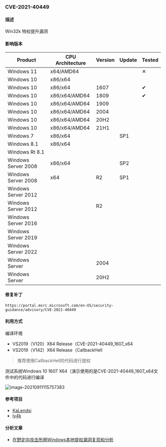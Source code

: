 ### CVE-2021-40449

#### 描述

Win32k 特权提升漏洞

#### 影响版本

| Product             | CPU Architecture | Version | Update | Tested   |
| ------------------- | ---------------- | ------- | ------ | -------- |
| Windows 11          | x64/AMD64        |         |        | &#10005; |
| Windows 10          | x86/x64          |         |        |          |
| Windows 10          | x86/x64          | 1607    |        | &#10004; |
| Windows 10          | x86/x64/AMD64    | 1809    |        | &#10004; |
| Windows 10          | x86/x64/AMD64    | 1909    |        |          |
| Windows 10          | x86/x64/AMD64    | 2004    |        |          |
| Windows 10          | x86/x64/AMD64    | 20H2    |        |          |
| Windows 10          | x86/x64/AMD64    | 21H1    |        |          |
| Windows 7           | x86/x64          |         | SP1    |          |
| Windows 8.1         | x86/x64          |         |        |          |
| Windows Rt 8.1      |                  |         |        |          |
| Windows Server 2008 | x86/x64          |         | SP2    |          |
| Windows Server 2008 | x64              | R2      | SP1    |          |
| Windows Server 2012 |                  |         |        |          |
| Windows Server 2012 |                  | R2      |        |          |
| Windows Server 2016 |                  |         |        |          |
| Windows Server 2019 |                  |         |        |          |
| Windows Server 2022 |                  |         |        |          |
| Windows Server      |                  | 2004    |        |          |
| Windows Server      |                  | 20H2    |        |          |



#### 修复补丁

```
https://portal.msrc.microsoft.com/en-US/security-guidance/advisory/CVE-2021-40449
```

#### 利用方式

编译环境

- VS2019（V120）X64 Release（CVE-2021-40449_1607_x64
- VS2019（V142）X64 Release（CallbackHell

> 推荐使用CallbackHell的代码进行提权

测试系统Windows 10 1607 X64（演示使用的是CVE-2021-40449_1607_x64文件中的代码进行编译

![image-20210911115757383](https://raw.github.com/Ascotbe/Random-img/master/Kernelhub/CVE-2021-40449Windows_10_1607_X64.gif)

#### 参考项目

- [KaLendsi](https://github.com/KaLendsi/CVE-2021-40449-Exploit)
- [ly4k]( https://github.com/ly4k/CallbackHell.git)

#### 分析文章

- [在野定向攻击所用Windows本地提权漏洞复现和分析](https://mp.weixin.qq.com/s/AcFS0Yn9SDuYxFnzbBqhkQ)
